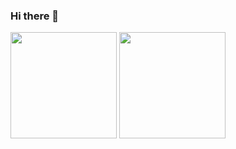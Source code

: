 ### Hi there 👋
<p>
  <img height= "170" src="https://github-readme-stats.vercel.app/api?username=gildeirmateus&show_icons=true&theme=radical">
  <img height= "170" src="https://github-readme-stats.vercel.app/api/top-langs/?username=gildeirmateus&layout=compact">
<p/>

<!--
**gildeirmateus/gildeirmateus** is a ✨ _special_ ✨ repository because its `README.md` (this file) appears on your GitHub profile.

Here are some ideas to get you started:

- 🔭 I’m currently working on ...
- 🌱 I’m currently learning ...
- 👯 I’m looking to collaborate on ...
- 🤔 I’m looking for help with ...
- 💬 Ask me about ...
- 📫 How to reach me: ...
- 😄 Pronouns: ...
- ⚡ Fun fact: ...
-->
